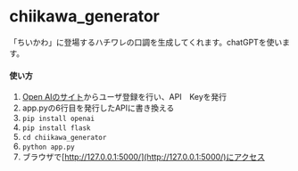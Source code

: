 # chiikawa_generator
「ちいかわ」に登場するハチワレの口調を生成してくれます。chatGPTを使います。

#### 使い方
1. [Open AIのサイト](https://platform.openai.com/overview)からユーザ登録を行い、API　Keyを発行
2. app.pyの6行目を発行したAPIに書き換える
3. `pip install openai`
4. `pip install flask`
5. `cd chiikawa_generator`
6. `python app.py`
7. ブラウザで[http://127.0.0.1:5000/](http://127.0.0.1:5000/)にアクセス
